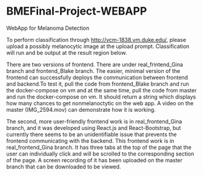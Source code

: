 # BMEFinal-Project-WEBAPP
WebApp for Melanoma Detection

To perform classification through http://vcm-1838.vm.duke.edu/, please upload a possibly melanocytic image at the upload prompt.
Classification will run and be output at the result region below.

There are two versions of frontend. There are under real_frintend_Gina branch and frontend_Blake branch. The easier, minimal version of the frontend can successfully deploys the communication between frontend and backend.To test it, pull the code from frontend_Blake branch and run the docker-compose on vm and at the same time, pull the code from master and run the docker-compose on vm. It should return a string which displays how many chances to get nonmelanoctytic on the web app. A video on the master (IMG_2594.mov) can demonstrate how it is working.

The second, more user-friendly frontend work is in real_frontend_Gina branch, and it was developed using React.js and React-Bootstrap, but currently there seems to be an unidentifiable issue that prevents the frontend communicating with the backend. This frontend work is in real_frontend_Gina branch. It has three tabs at the top of the page that the user can individually click and will be scrolled to the corresponding section of the page. A screen recording of it has been uploaded on the master branch that can be downloaded to be viewed.
